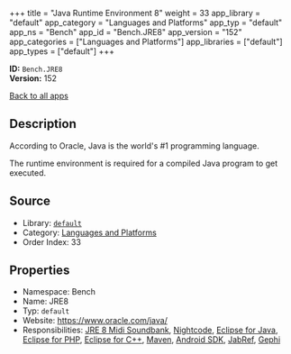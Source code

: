 ﻿+++
title = "Java Runtime Environment 8"
weight = 33
app_library = "default"
app_category = "Languages and Platforms"
app_typ = "default"
app_ns = "Bench"
app_id = "Bench.JRE8"
app_version = "152"
app_categories = ["Languages and Platforms"]
app_libraries = ["default"]
app_types = ["default"]
+++

**ID:** `Bench.JRE8`  
**Version:** 152  
<!--more-->

[Back to all apps](/apps/)

## Description
According to Oracle, Java is the world's #1 programming language.

The runtime environment is required for a compiled Java program to get executed.

## Source

* Library: [`default`](/app_libraries/default)
* Category: [Languages and Platforms](/app_categories/languages-and-platforms)
* Order Index: 33

## Properties

* Namespace: Bench
* Name: JRE8
* Typ: `default`
* Website: <https://www.oracle.com/java/>
* Responsibilities: [JRE 8 Midi Soundbank](/apps/Bench.JRE8.MidiSoundbank), [Nightcode](/apps/Bench.Nightcode), [Eclipse for Java](/apps/Bench.EclipseJava), [Eclipse for PHP](/apps/Bench.EclipsePHP), [Eclipse for C++](/apps/Bench.EclipseCpp), [Maven](/apps/Bench.Maven), [Android SDK](/apps/Bench.AndroidSDK), [JabRef](/apps/Bench.JabRef), [Gephi](/apps/Bench.Gephi)

